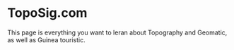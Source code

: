 # TopoSig.com
This page is everything you want to leran about Topography and Geomatic, as well as Guinea touristic. 
